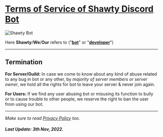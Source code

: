 # **[Terms of Service of Shawty Discord Bot](https://top.gg/bot/885876809776893964)**

![Shawty Bot](https://cdn.discordapp.com/attachments/984627631980949504/1037774916684087296/ezgif-2-dc349347a7.jpg)

Here **Shawty**/**We**/**Our** refers to ("**[bot](https://shawtybot.github.io)**" or "**[developer](https://github.com/Artidox)**")

---

## **Termination**

**For Server/Guild:** In case we come to know about any kind of abuse related to any bug in bot or any other, by *majority of server members or server owner*, we hold all the rights for bot to leave your server & never join again.


**For Users:** If we find any user abusing bot or misusing its function to bully or to cause trouble to other people, we reserve the right to ban the user from using our bot.

<!---

## **Artidox.**

Content Here.
-->

---

*Make sure to read [Privacy Policy](https://github.com/shawtybot/privacy-policy/blob/main/README.md) too.* 

##### Last Update: 3th Nov, 2022.
